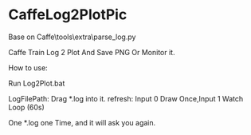 # CaffeLog2PlotPic

Base on Caffe\tools\extra\parse_log.py

Caffe Train Log 2 Plot And Save PNG Or Monitor it.

How to use:

Run Log2Plot.bat
  
LogFilePath:  Drag *.log into it.
refresh:      Input 0 Draw Once,Input 1 Watch Loop (60s)
  
One *.log one Time, and it will ask you again.

